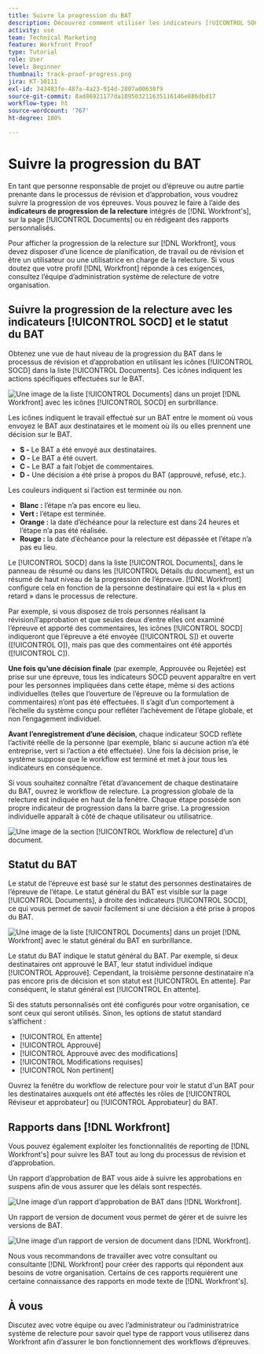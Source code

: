 ```yaml
---
title: Suivre la progression du BAT
description: Découvrez comment utiliser les indicateurs [!UICONTROL SOCD], la progression de la relecture et les rapports pour suivre la progression d’un BAT dans  [!DNL  Workfront].
activity: use
team: Technical Marketing
feature: Workfront Proof
type: Tutorial
role: User
level: Beginner
thumbnail: track-proof-progress.png
jira: KT-10111
exl-id: 343483fe-487a-4a23-914d-2807a00630f9
source-git-commit: 8ad86921177da189503211635116146e886dbd17
workflow-type: ht
source-wordcount: '767'
ht-degree: 100%

---
```


# Suivre la progression du BAT

En tant que personne responsable de projet ou d’épreuve ou autre partie prenante dans le processus de révision et d’approbation, vous voudrez suivre la progression de vos épreuves. Vous pouvez le faire à l’aide des **indicateurs de progression de la relecture** intégrés de [!DNL Workfront's], sur la page [!UICONTROL Documents] ou en rédigeant des rapports personnalisés.

Pour afficher la progression de la relecture sur [!DNL Workfront], vous devez disposer d’une licence de planification, de travail ou de révision et être un utilisateur ou une utilisatrice en charge de la relecture. Si vous doutez que votre profil [!DNL Workfront] réponde à ces exigences, consultez l’équipe d’administration système de relecture de votre organisation.

## Suivre la progression de la relecture avec les indicateurs [!UICONTROL SOCD] et le statut du BAT

Obtenez une vue de haut niveau de la progression du BAT dans le processus de révision et d’approbation en utilisant les icônes [!UICONTROL SOCD] dans la liste [!UICONTROL Documents]. Ces icônes indiquent les actions spécifiques effectuées sur le BAT.

![Une image de la liste [!UICONTROL Documents] dans un projet [!DNL  Workfront] avec les icônes [!UICONTROL SOCD] en surbrillance.](assets/manage-proofs-socd.png)

Les icônes indiquent le travail effectué sur un BAT entre le moment où vous envoyez le BAT aux destinataires et le moment où ils ou elles prennent une décision sur le BAT.

* **S -** Le BAT a été envoyé aux destinataires.
* **O -** Le BAT a été ouvert.
* **C -** Le BAT a fait l’objet de commentaires.
* **D -** Une décision a été prise à propos du BAT (approuvé, refusé, etc.).

Les couleurs indiquent si l’action est terminée ou non.

* **Blanc :** l’étape n’a pas encore eu lieu.
* **Vert :** l’étape est terminée.
* **Orange :** la date d’échéance pour la relecture est dans 24 heures et l’étape n’a pas été réalisée.
* **Rouge :** la date d’échéance pour la relecture est dépassée et l’étape n’a pas eu lieu.

Le [!UICONTROL SOCD] dans la liste [!UICONTROL Documents], dans le panneau de résumé ou dans les [!UICONTROL Détails du document], est un résumé de haut niveau de la progression de l’épreuve. [!DNL Workfront] configure cela en fonction de la personne destinataire qui est la « plus en retard » dans le processus de relecture.

Par exemple, si vous disposez de trois personnes réalisant la révision/l’approbation et que seules deux d’entre elles ont examiné l’épreuve et apporté des commentaires, les icônes [!UICONTROL SOCD] indiqueront que l’épreuve a été envoyée ([!UICONTROL S]) et ouverte ([!UICONTROL O]), mais pas que des commentaires ont été apportés ([!UICONTROL C]).

**Une fois qu’une décision finale** (par exemple, Approuvée ou Rejetée) est prise sur une épreuve, tous les indicateurs SOCD peuvent apparaître en vert pour les personnes impliquées dans cette étape, même si des actions individuelles (telles que l’ouverture de l’épreuve ou la formulation de commentaires) n’ont pas été effectuées. Il s’agit d’un comportement à l’échelle du système conçu pour refléter l’achèvement de l’étape globale, et non l’engagement individuel.

**Avant l’enregistrement d’une décision**, chaque indicateur SOCD reflète l’activité réelle de la personne (par exemple, blanc si aucune action n’a été entreprise, vert si l’action a été effectuée). Une fois la décision prise, le système suppose que le workflow est terminé et met à jour tous les indicateurs en conséquence.

Si vous souhaitez connaître l’état d’avancement de chaque destinataire du BAT, ouvrez le workflow de relecture. La progression globale de la relecture est indiquée en haut de la fenêtre. Chaque étape possède son propre indicateur de progression dans la barre grise.  La progression individuelle apparaît à côté de chaque utilisateur ou utilisatrice.

![Une image de la section [!UICONTROL Workflow de relecture] d’un document.](assets/manage-proofs-socd-in-proofing-workflow-window.png)

## Statut du BAT

Le statut de l’épreuve est basé sur le statut des personnes destinataires de l’épreuve de l’étape. Le statut général du BAT est visible sur la page [!UICONTROL Documents], à droite des indicateurs [!UICONTROL SOCD], ce qui vous permet de savoir facilement si une décision a été prise à propos du BAT.

![Une image de la liste [!UICONTROL Documents] dans un projet [!DNL  Workfront] avec le statut général du BAT en surbrillance.](assets/manage-proofs-overall-status.png)

Le statut du BAT indique le statut général du BAT. Par exemple, si deux destinataires ont approuvé le BAT, leur statut individuel indique [!UICONTROL Approuvé]. Cependant, la troisième personne destinataire n’a pas encore pris de décision et son statut est [!UICONTROL En attente]. Par conséquent, le statut général est [!UICONTROL En attente].

Si des statuts personnalisés ont été configurés pour votre organisation, ce sont ceux qui seront utilisés. Sinon, les options de statut standard s’affichent :

* [!UICONTROL En attente]
* [!UICONTROL Approuvé]
* [!UICONTROL Approuvé avec des modifications]
* [!UICONTROL Modifications requises]
* [!UICONTROL Non pertinent]

Ouvrez la fenêtre du workflow de relecture pour voir le statut d&#39;un BAT pour les destinataires auxquels ont été affectés les rôles de [!UICONTROL Réviseur et approbateur] ou [!UICONTROL Approbateur] du BAT.

## Rapports dans [!DNL Workfront]

Vous pouvez également exploiter les fonctionnalités de reporting de [!DNL Workfront's] pour suivre les BAT tout au long du processus de révision et d’approbation.

Un rapport d’approbation de BAT vous aide à suivre les approbations en suspens afin de vous assurer que les délais sont respectés.

![Une image d’un rapport d’approbation de BAT dans [!DNL  Workfront].](assets/proof-approval-report.png)

Un rapport de version de document vous permet de gérer et de suivre les versions de BAT.

![Une image d’un rapport de version de document dans [!DNL  Workfront].](assets/document-version-report.png)

Nous vous recommandons de travailler avec votre consultant ou consultante [!DNL Workfront] pour créer des rapports qui répondent aux besoins de votre organisation. Certains de ces rapports requièrent une certaine connaissance des rapports en mode texte de [!DNL Workfront's].

## À vous

Discutez avec votre équipe ou avec l’administrateur ou l’administratrice système de relecture pour savoir quel type de rapport vous utiliserez dans Workfront afin d’assurer le bon fonctionnement des workflows d’épreuves.

<!--
### Learn more
* Learn to create reports in [!DNL Workfront] with the Basic Report Creation course.
* View progress and status of a proof
* View activity on a proof within [!DNL Workfront]
-->

